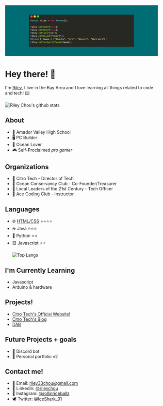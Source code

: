 ![Banner](/lol.png)
# Hey there! 👋

I'm [Riley](https://rileychou.github.io/rileywebsite/), I live in the Bay Area and I love learning all things related to code and tech! ⌨️ \
\
![Riley Chou's github stats](https://github-readme-stats.vercel.app/api?username=rileychou&show_icons=true&count_private=true&title_color=00a9b5&text_color=FFF&icon_color=EA7200&bg_color=000)


## About
* 🏫 Amador Valley High School
* 🖥 PC Builder
* 🦈 Ocean Lover
* 🎮 Self-Proclaimed *pro gamer*

## Organizations
* 🍋 Citro Tech - Director of Tech
* 🌊 Ocean Conservancy Club - Co-Founder/Treasurer
* 🌱 Local Leaders of the 21st Century - Tech Officer
* 🦖 Ace Coding Club - Instructor

## Languages 
* 🌐 [HTML/CSS](https://www.freecodecamp.org/certification/rileychou/responsive-web-design) ⭐️⭐️⭐️⭐️
* ☕️ Java ⭐️⭐️⭐️
* 🐍 Python ⭐️⭐️ 
* 🟨 Javascript ⭐️⭐️ 
\
\
![Top Langs](https://github-readme-stats.vercel.app/api/top-langs/?username=rileychou&layout=compact&title_color=00a9b5&text_color=FFF&icon_color=EA7200&bg_color=000)

## I'm Currently Learning
* Javascript
* Arduino & hardware

## Projects! 
* [Citro Tech's Official Website!](https://citrotech.netlify.app/)
* [Citro Tech's Blog](https://citroblog.vercel.app/)
* [DAB](https://devpost.com/software/dab)

## Future Projects + goals
* 🤖 Discord bot
* 🐽 Personal portfolio v2

## Contact me!
* 📧 Email: [riley33chou@gmail.com](mailto:riley33chou@gmail.com)
* 🤵 LinkedIn: [@rileychou](https://www.linkedin.com/in/rileychou/)
* 📸 Instagram: [@rollinriceballz](https://www.instagram.com/rollinriceballz/)
* 🕊 Twitter: [@IceShark_91](https://twitter.com/IceShark_91)
